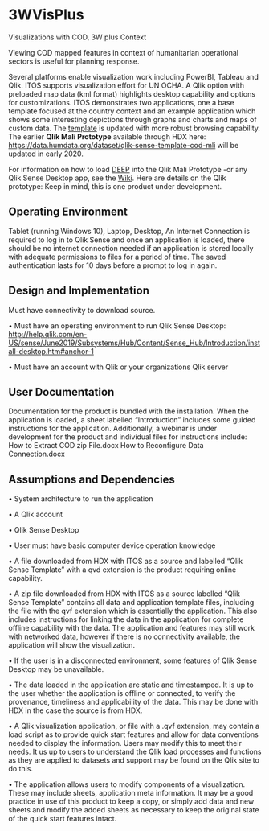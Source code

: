 # 3WVisPlus
Visualizations with COD, 3W plus Context 

Viewing COD mapped features in context of humanitarian operational sectors is useful for planning response. 

Several platforms enable visualization work including PowerBI, Tableau and Qlik. ITOS supports visualization effort for UN OCHA. A Qlik option with preloaded map data (kml format) highlights desktop capability and options for customizations. ITOS demonstrates two applications, one a base template focused at the country context and an example application which shows some interesting depictions through graphs and charts and maps of custom data. The [template](https://github.com/UGA-ITOSHumanitarianGIS/3WVisPlus/raw/master/Apps/iso_hxl_qlik_template_v11_MLI.qvf) is updated with more robust browsing capability. The earlier **Qlik Mali Prototype** available through HDX here:
https://data.humdata.org/dataset/qlik-sense-template-cod-mli will be updated in early 2020.

For information on how to load [DEEP](https://beta.thedeep.io/) into the Qlik Mali Prototype -or any Qlik Sense Desktop app, see the [Wiki](https://github.com/UGA-ITOSHumanitarianGIS/3WVisPlus/wiki). Here are details on the Qlik prototype:
Keep in mind, this is one product under development. 

## Operating Environment
Tablet (running Windows 10), Laptop, Desktop, An Internet Connection is required to log in to Qlik Sense and once an application is loaded, there should be no internet connection needed if an application is stored locally with adequate permissions to files for a period of time. The saved authentication lasts for 10 days before a prompt to log in again.

## Design and Implementation
Must have connectivity to download source.

•	Must have an operating environment to run Qlik Sense Desktop: http://help.qlik.com/en-US/sense/June2019/Subsystems/Hub/Content/Sense_Hub/Introduction/install-desktop.htm#anchor-1

•	Must have an account with Qlik or your organizations Qlik server 

## User Documentation
Documentation for the product is bundled with the installation. When the application is loaded, a sheet labelled “Introduction” includes some guided instructions for the application.
Additionally, a webinar is under development for the product and individual files for instructions include:
How to Extract COD zip File.docx
How to Reconfigure Data Connection.docx

## Assumptions and Dependencies
•	System architecture to run the application

•	A Qlik account

•	Qlik Sense Desktop

•	User must have basic computer device operation knowledge

•	A file downloaded from HDX with ITOS as a source and labelled “Qlik Sense Template” with a qvd extension is the product requiring online capability. 

•	A zip file downloaded from HDX with ITOS as a source labelled “Qlik Sense Template” contains all data and application template files, including the file with the qvf extension which is essentially the application. This also includes instructions for linking the data in the application for complete offline capability with the data. The application and features may still work with networked data, however if there is no connectivity available, the application will show the visualization. 

•	If the user is in a disconnected environment, some features of Qlik Sense Desktop may be unavailable.

•	The data loaded in the application are static and timestamped. It is up to the user whether the application is offline or connected, to verify the provenance, timeliness and applicability of the data. This may be done with HDX in the case the source is from HDX. 

•	A Qlik visualization application, or file with a .qvf extension, may contain a load script as to provide quick start features and allow for data conventions needed to display the information. Users may modify this to meet their needs. It us up to users to understand the Qlik load processes and functions as they are applied to datasets and support may be found on the Qlik site to do this. 

•	The application allows users to modify components of a visualization. These may include sheets, application meta information. It may be a good practice in use of this product to keep a copy, or simply add data and new sheets and modify the added sheets as necessary to keep the original state of the quick start features intact. 

